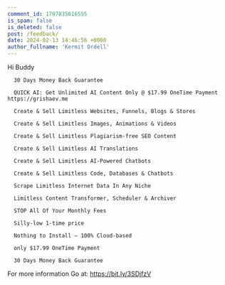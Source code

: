 ```yaml
---
comment_id: 1707835616555
is_spam: false
is_deleted: false
post: /feedback/
date: 2024-02-13 14:46:56 +0000
author_fullname: 'Kermit Ordell'
---
```


Hi Buddy

      30 Days Money Back Guarantee

      QUICK AI: Get Unlimited AI Content Only @ $17.99 OneTime Payment  https://grishaev.me
       
      Create & Sell Limitless Websites, Funnels, Blogs & Stores

      Create & Sell Limitless Images, Animations & Videos

      Create & Sell Limitless Plagiarism-free SEO Content

      Create & Sell Limitless AI Translations
 
      Create & Sell Limitless AI-Powered Chatbots

      Create & Sell Limitless Code, Databases & Chatbots

      Scrape Limitless Internet Data In Any Niche

      Limitless Content Transformer, Scheduler & Archiver

      STOP All Of Your Monthly Fees

      Silly-low 1-time price

      Nothing to Install – 100% Cloud-based
     
      only $17.99 OneTime Payment     
     
      30 Days Money Back Guarantee

     

For more  information  Go at: https://bit.ly/3SDjfzV

